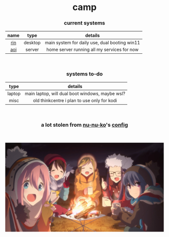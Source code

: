 <div align=center>

# camp

### current systems                                                                 
| name | type | details |
| :--: | :--: | :--: |
| [rin](./hosts/rin.nix) | desktop | main system for daily use, dual booting win11|
| [aoi](./hosts/aoi.nix) | server | home server running all my services for now|

<br>

### systems to-do
| type | details |
| :--: | :--: |
| laptop | main laptop, will dual boot windows, maybe wsl? |
| misc | old thinkcentre i plan to use only for kodi |

<br>

### a lot stolen from [nu-nu-ko](https://github.com/nu-nu-ko)'s [config](https://github.com/nu-nu-ko/crystal)

<br>

![](https://raw.githubusercontent.com/pagusupu/camp/main/misc/images/group.jpg)

</div>
